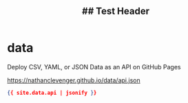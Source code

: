 <header>
  <h2>## Test Header</h2>
</header>

# data
Deploy CSV, YAML, or JSON Data as an API on GitHub Pages

<https://nathanclevenger.github.io/data/api.json>

```json
{{ site.data.api | jsonify }}
```
